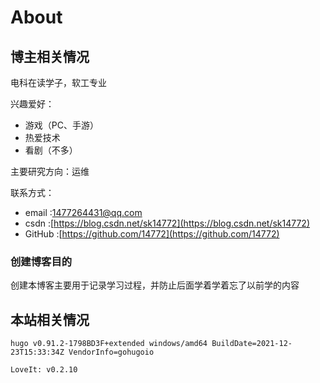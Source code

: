 # About


## 博主相关情况

电科在读学子，软工专业

兴趣爱好：

- 游戏（PC、手游）
- 热爱技术
- 看剧（不多）

主要研究方向：运维

联系方式：

- email :[1477264431@qq.com](mailto:1477264431@qq.com)
- csdn :[https://blog.csdn.net/sk14772](https://blog.csdn.net/sk14772)
- GitHub :[https://github.com/14772](https://github.com/14772)

### 创建博客目的

创建本博客主要用于记录学习过程，并防止后面学着学着忘了以前学的内容

## 本站相关情况

`hugo v0.91.2-1798BD3F+extended windows/amd64 BuildDate=2021-12-23T15:33:34Z VendorInfo=gohugoio`

`LoveIt: v0.2.10`

